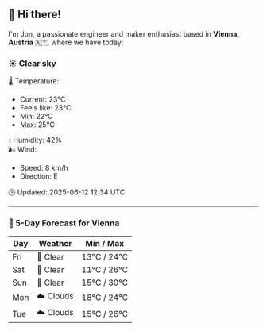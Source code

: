 ## 👋 Hi there!

I'm Jon, a passionate engineer and maker enthusiast based in **Vienna, Austria** 🇦🇹, where we have today:

### ☀️ Clear sky 

🌡️ Temperature: 
* Current: 23°C
* Feels like: 23°C
* Min: 22°C 
* Max: 25°C  

💧 Humidity: 42%  
🌬️ Wind: 
* Speed: 8 km/h 
* Direction: E  

🕒 Updated: 2025-06-12 12:34 UTC

---

### 📅 5-Day Forecast for Vienna

| Day | Weather | Min / Max |
|-----|---------|------------|
| Fri | 🌙 Clear | 13°C / 24°C |
| Sat | 🌙 Clear | 11°C / 26°C |
| Sun | 🌙 Clear | 15°C / 30°C |
| Mon | ☁️ Clouds | 18°C / 24°C |
| Tue | ☁️ Clouds | 15°C / 26°C |
